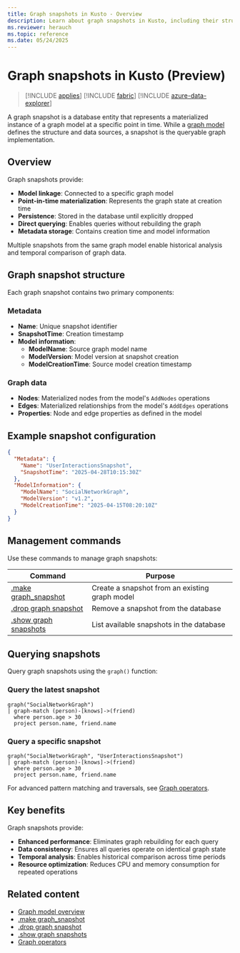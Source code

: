 ```yaml
---
title: Graph snapshots in Kusto - Overview
description: Learn about graph snapshots in Kusto, including their structure, benefits, and how to create and query them for efficient graph data analysis.
ms.reviewer: herauch
ms.topic: reference
ms.date: 05/24/2025
---
```


# Graph snapshots in Kusto (Preview)

> [!INCLUDE [applies](../../includes/applies-to-version/applies.md)] [!INCLUDE [fabric](../../includes/applies-to-version/fabric.md)] [!INCLUDE [azure-data-explorer](../../includes/applies-to-version/azure-data-explorer.md)]

A graph snapshot is a database entity that represents a materialized instance of a graph model at a specific point in time. While a [graph model](graph-model-overview.md) defines the structure and data sources, a snapshot is the queryable graph implementation.

## Overview

Graph snapshots provide:

- **Model linkage**: Connected to a specific graph model
- **Point-in-time materialization**: Represents the graph state at creation time
- **Persistence**: Stored in the database until explicitly dropped
- **Direct querying**: Enables queries without rebuilding the graph
- **Metadata storage**: Contains creation time and model information

Multiple snapshots from the same graph model enable historical analysis and temporal comparison of graph data.

## Graph snapshot structure

Each graph snapshot contains two primary components:

### Metadata

- **Name**: Unique snapshot identifier
- **SnapshotTime**: Creation timestamp
- **Model information**:
  - **ModelName**: Source graph model name
  - **ModelVersion**: Model version at snapshot creation
  - **ModelCreationTime**: Source model creation timestamp

### Graph data

- **Nodes**: Materialized nodes from the model's `AddNodes` operations
- **Edges**: Materialized relationships from the model's `AddEdges` operations
- **Properties**: Node and edge properties as defined in the model

## Example snapshot configuration

```json
{
  "Metadata": {
    "Name": "UserInteractionsSnapshot",
    "SnapshotTime": "2025-04-28T10:15:30Z"
  },
  "ModelInformation": {
    "ModelName": "SocialNetworkGraph",
    "ModelVersion": "v1.2",
    "ModelCreationTime": "2025-04-15T08:20:10Z"
  }
}
```

## Management commands

Use these commands to manage graph snapshots:

| Command | Purpose |
|---------|---------|
| [.make graph_snapshot](graph-snapshot-make.md) | Create a snapshot from an existing graph model |
| [.drop graph snapshot](graph-snapshot-drop.md) | Remove a snapshot from the database |
| [.show graph snapshots](graph-snapshot-show.md) | List available snapshots in the database |

## Querying snapshots

Query graph snapshots using the `graph()` function:

### Query the latest snapshot

```kusto
graph("SocialNetworkGraph") 
| graph-match (person)-[knows]->(friend)
  where person.age > 30
  project person.name, friend.name
```

### Query a specific snapshot

```kusto
graph("SocialNetworkGraph", "UserInteractionsSnapshot") 
| graph-match (person)-[knows]->(friend)
  where person.age > 30
  project person.name, friend.name
```

For advanced pattern matching and traversals, see [Graph operators](../../query/graph-operators.md).

## Key benefits

Graph snapshots provide:

* **Enhanced performance**: Eliminates graph rebuilding for each query
* **Data consistency**: Ensures all queries operate on identical graph state
* **Temporal analysis**: Enables historical comparison across time periods
* **Resource optimization**: Reduces CPU and memory consumption for repeated operations

## Related content

* [Graph model overview](graph-model-overview.md)
* [.make graph_snapshot](graph-snapshot-make.md)
* [.drop graph snapshot](graph-snapshot-drop.md)
* [.show graph snapshots](graph-snapshot-show.md)
* [Graph operators](../../query/graph-operators.md)
